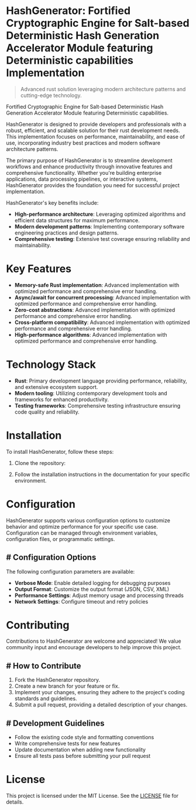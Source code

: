<!-- fallback_HashGenerator_20250804211346_42623 -->

# HashGenerator: Fortified Cryptographic Engine for Salt-based Deterministic Hash Generation Accelerator Module featuring Deterministic capabilities Implementation
> Advanced rust solution leveraging modern architecture patterns and cutting-edge technology.

Fortified Cryptographic Engine for Salt-based Deterministic Hash Generation Accelerator Module featuring Deterministic capabilities.

HashGenerator is designed to provide developers and professionals with a robust, efficient, and scalable solution for their rust development needs. This implementation focuses on performance, maintainability, and ease of use, incorporating industry best practices and modern software architecture patterns.

The primary purpose of HashGenerator is to streamline development workflows and enhance productivity through innovative features and comprehensive functionality. Whether you're building enterprise applications, data processing pipelines, or interactive systems, HashGenerator provides the foundation you need for successful project implementation.

HashGenerator's key benefits include:

* **High-performance architecture**: Leveraging optimized algorithms and efficient data structures for maximum performance.
* **Modern development patterns**: Implementing contemporary software engineering practices and design patterns.
* **Comprehensive testing**: Extensive test coverage ensuring reliability and maintainability.

# Key Features

* **Memory-safe Rust implementation**: Advanced implementation with optimized performance and comprehensive error handling.
* **Async/await for concurrent processing**: Advanced implementation with optimized performance and comprehensive error handling.
* **Zero-cost abstractions**: Advanced implementation with optimized performance and comprehensive error handling.
* **Cross-platform compatibility**: Advanced implementation with optimized performance and comprehensive error handling.
* **High-performance algorithms**: Advanced implementation with optimized performance and comprehensive error handling.

# Technology Stack

* **Rust**: Primary development language providing performance, reliability, and extensive ecosystem support.
* **Modern tooling**: Utilizing contemporary development tools and frameworks for enhanced productivity.
* **Testing frameworks**: Comprehensive testing infrastructure ensuring code quality and reliability.

# Installation

To install HashGenerator, follow these steps:

1. Clone the repository:


2. Follow the installation instructions in the documentation for your specific environment.

# Configuration

HashGenerator supports various configuration options to customize behavior and optimize performance for your specific use case. Configuration can be managed through environment variables, configuration files, or programmatic settings.

## # Configuration Options

The following configuration parameters are available:

* **Verbose Mode**: Enable detailed logging for debugging purposes
* **Output Format**: Customize the output format (JSON, CSV, XML)
* **Performance Settings**: Adjust memory usage and processing threads
* **Network Settings**: Configure timeout and retry policies

# Contributing

Contributions to HashGenerator are welcome and appreciated! We value community input and encourage developers to help improve this project.

## # How to Contribute

1. Fork the HashGenerator repository.
2. Create a new branch for your feature or fix.
3. Implement your changes, ensuring they adhere to the project's coding standards and guidelines.
4. Submit a pull request, providing a detailed description of your changes.

## # Development Guidelines

* Follow the existing code style and formatting conventions
* Write comprehensive tests for new features
* Update documentation when adding new functionality
* Ensure all tests pass before submitting your pull request

# License

This project is licensed under the MIT License. See the [LICENSE](https://github.com/coralnws/HashGenerator/blob/main/LICENSE) file for details.

